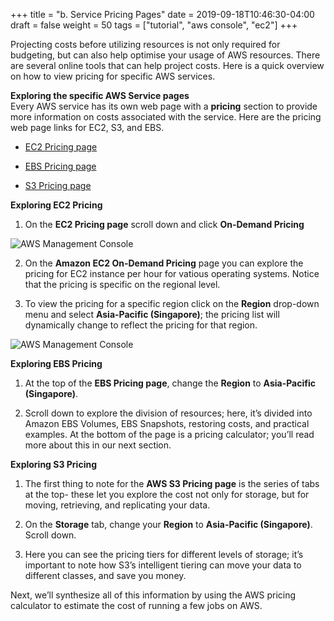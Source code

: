 +++
title = "b. Service Pricing Pages"
date = 2019-09-18T10:46:30-04:00
draft = false
weight = 50
tags = ["tutorial", "aws console", "ec2"]
+++

Projecting costs before utilizing resources is not only required for budgeting, but can also help optimise your usage of AWS resources. There are several online tools that can help project costs. Here is a quick overview on how to view pricing for specific AWS services.

**Exploring the specific AWS Service pages**  
Every AWS service has its own web page with a **pricing** section to provide more information on costs associated with the service. Here are the pricing web page links for EC2, S3, and EBS. 


- [EC2 Pricing page](https://aws.amazon.com/ec2/pricing/)  

- [EBS Pricing page](https://aws.amazon.com/ebs/pricing/)  

- [S3 Pricing page](https://aws.amazon.com/s3/pricing/)  

**Exploring EC2 Pricing**  

1.  On the **EC2 Pricing page** scroll down and click **On-Demand Pricing**  

![AWS Management Console](/images/hpc-aws-parallelcluster-workshop/OnDemandPricing.png)  

2.  On the **Amazon EC2 On-Demand Pricing** page you can explore the pricing for EC2 instance per hour for vatious operating systems. Notice that the pricing is specific on the regional level.  

3.  To view the pricing for a specific region click on the **Region** drop-down menu and select **Asia-Pacific (Singapore)**; the pricing list will dynamically change to reflect the pricing for that region.  

![AWS Management Console](/images/hpc-aws-parallelcluster-workshop/OnDemandPricingRegion.png)  
  
  
**Exploring EBS Pricing**  

1.  At the top of the **EBS Pricing page**, change the **Region** to **Asia-Pacific (Singapore)**.
 
2.  Scroll down to explore the division of resources; here, it’s divided into Amazon EBS Volumes, EBS Snapshots, restoring costs, and practical examples. At the bottom of the page is a pricing calculator; you’ll read more about this in our next section.   
  
  
**Exploring S3 Pricing** 
 
1.  The first thing to note for the **AWS S3 Pricing page** is the series of tabs at the top- these let you explore the cost not only for storage, but for moving, retrieving, and replicating your data.  

2.  On the **Storage** tab, change your **Region** to **Asia-Pacific (Singapore)**. Scroll down. 
 
3.  Here you can see the pricing tiers for different levels of storage; it’s important to note how S3’s intelligent tiering can move your data to different classes, and save you money.  
 
   
Next, we’ll synthesize all of this information by using the AWS pricing calculator to estimate the cost of running a few jobs on AWS. 
